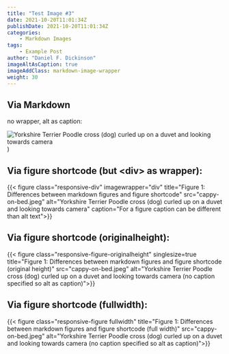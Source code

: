 ```yaml
---
title: "Test Image #3"
date: 2021-10-20T11:01:34Z
publishDate: 2021-10-20T11:01:34Z
categories:
    - Markdown Images
tags:
    - Example Post
author: "Daniel F. Dickinson"
imageAltAsCaption: true
imageAddClass: markdown-image-wrapper
weight: 30
---
```


## Via Markdown

no wrapper, alt as caption:

![Yorkshire Terrier Poodle cross (dog) curled up on a duvet and looking towards camera](cappy-on-bed.jpeg))

## Via figure shortcode (but \<div> as wrapper):

{{< figure class="responsive-div" imagewrapper="div" title="Figure 1: Differences between markdown figures and figure shortcode" src="cappy-on-bed.jpeg" alt="Yorkshire Terrier Poodle cross (dog) curled up on a duvet and looking towards camera" caption="For a figure caption can be different than alt text">}}

## Via figure shortcode (originalheight):

{{< figure class="responsive-figure-originalheight" singlesize=true title="Figure 1: Differences between markdown figures and figure shortcode (original height)" src="cappy-on-bed.jpeg" alt="Yorkshire Terrier Poodle cross (dog) curled up on a duvet and looking towards camera (no caption specified so alt as caption)">}}

## Via figure shortcode (fullwidth):

{{< figure class="responsive-figure fullwidth" title="Figure 1: Differences between markdown figures and figure shortcode (full width)" src="cappy-on-bed.jpeg" alt="Yorkshire Terrier Poodle cross (dog) curled up on a duvet and looking towards camera (no caption specified so alt as caption)">}}
